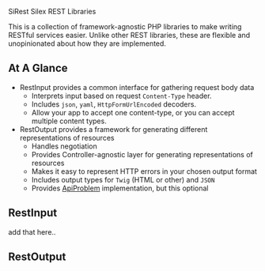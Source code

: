 SiRest Silex REST Libraries

This is a collection of framework-agnostic PHP libraries to make writing
RESTful services easier.  Unlike other REST libraries, these are flexible
and unopinionated about how they are implemented.

## At A Glance

* RestInput provides a common interface for gathering request body data
  * Interprets input based on request `Content-Type` header.  
  * Includes `json`, `yaml`, `HttpFormUrlEncoded` decoders.
  * Allow your app to accept one content-type, or you can accept multiple content types.
* RestOutput provides a framework for generating different representations of resources
  * Handles negotiation
  * Provides Controller-agnostic layer for generating representations of resources
  * Makes it easy to represent HTTP errors in your chosen output format
  * Includes output types for `Twig` (HTML or other) and `JSON`
  * Provides [ApiProblem]() implementation, but this optional
  
## RestInput

add that here..

## RestOutput

